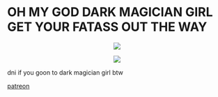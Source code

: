 # OH MY GOD DARK MAGICIAN GIRL GET YOUR FATASS OUT THE WAY



<p align="center">
  <img src="https://github.com/user-attachments/assets/f15fa370-5978-4f45-bc9c-eb3e2665eb51" />
</p>


<p align="center">
  <img src="https://yokai.crd.co/assets/images/image06.png?v=b4df531c" />
</p>


dni if you goon to dark magician girl btw


[patreon](https://www.patreon.com/rice147/about)

